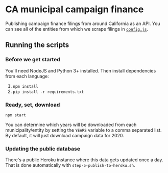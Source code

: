 # CA municipal campaign finance

Publishing campaign finance filings from around California as an API. You can see all of the entities from which we scrape filings in [`config.js`](config.js).

## Running the scripts

### Before we get started

You'll need NodeJS and Python 3+ installed. Then install dependencies from each language:

1. `npm install`
1. `pip install -r requirements.txt`

### Ready, set, download

```npm start```

You can determine which years will be downloaded from each municipality/entity by setting the `YEARS` variable to a comma separated list. By default, it will just download campaign data for 2020.

### Updating the public database

There's a public Heroku instance where this data gets updated once a day. That is done automatically with `step-5-publish-to-heroku.sh`.